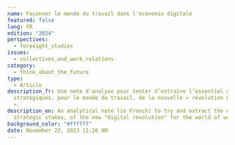 ```yaml
---
name: Façonner le monde du travail dans l'économie digitale
featured: false
lang: FR
edition: "2024"
perspectives:
  - foresight_studies
issues:
  - collectives_and_work_relations
category:
  - think_about_the_future
type:
  - Article
description_fr: Une note d'analyse pour tenter d’extraire l’essentiel des enjeux
  stratégiques, pour le monde du travail, de la nouvelle « révolution numérique
  ».
description_en: An analytical note (in French) to try and extract the essential
  strategic stakes, of the new "digital revolution" for the world of work.
background_color: "#ffffff"
date: November 22, 2023 11:26 AM
---
```

